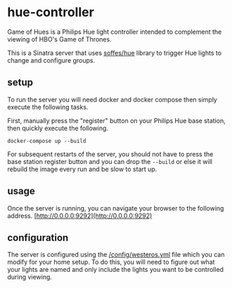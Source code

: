 # hue-controller
Game of Hues is a Philips Hue light controller intended to complement the
viewing of HBO's Game of Thrones.

This is a Sinatra server that uses [soffes/hue](https://github.com/soffes/hue) library
to trigger Hue lights to change and configure groups.

## setup
To run the server you will need docker and docker compose then
simply execute the following tasks.

First, manually press the "register" button on your Philips Hue base station,
then quickly execute the following.
```
docker-compose up --build
```

For subsequent restarts of the server, you should not have to press the base
station register button and you can drop the `--build` or else it will
rebuild the image every run and be slow to start up.

## usage
Once the server is running, you can navigate your browser to the
following address. [http://0.0.0.0:9292](http://0.0.0.0:9292)

## configuration
The server is configured using the [/config/westeros.yml](https://github.com/dbellotti/hue-controller/blob/master/config/westeros.yml)
file which you can modify for your home setup. To do this, you will
need to figure out what your lights are named and only include the lights
you want to be controlled during viewing.
